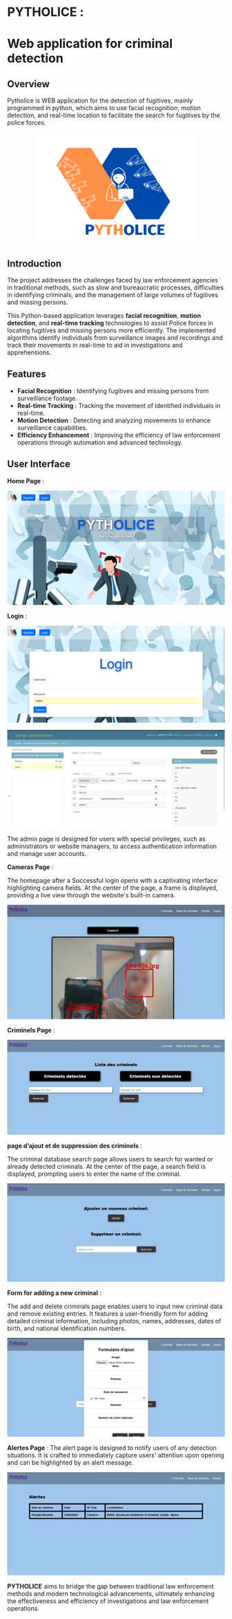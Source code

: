 # PYTHOLICE  :  
# Web application for criminal detection
## Overview
Pytholice is WEB application for the detection of fugitives, mainly programmed in python, which aims to use facial recognition, motion detection, and real-time location to facilitate the search for fugitives by the police forces.
<p align="center">
  <img width="375" height="258" src="logo.png">
</p>


## Introduction 


The project addresses the challenges faced by law enforcement agencies in traditional methods, such as slow and bureaucratic processes, difficulties in identifying criminals, and the management of large volumes of fugitives and missing persons.

This Python-based application leverages **facial recognition**, **motion detection**, and **real-time tracking** technologies to assist Police forces in locating fugitives and missing persons more efficiently. The implemented algorithms identify individuals from surveillance images and recordings and track their movements in real-time to aid in investigations and apprehensions.

## Features

- **Facial Recognition** : Identifying fugitives and missing persons from surveillance footage.
- **Real-time Tracking** : Tracking the movement of identified individuals in real-time.
- **Motion Detection** : Detecting and analyzing movements to enhance surveillance capabilities.
- **Efficiency Enhancement** : Improving the efficiency of law enforcement operations through automation and advanced technology.

## User Interface
**Home Page** :

![home page](home_page.jpg)


**Login** : 


![login](login.jpg)


![admin page](admin.jpg)

The admin page is designed for users with special privileges, such as administrators or website managers, to access authentication information and manage user accounts.<br>

**Cameras Page** :<br>

The homepage after a Successful login opens with a captivating interface highlighting camera fields. At the center of the page, a frame is displayed, providing a live view through the website's built-in camera.

![the page of cameras](camera.jpg)

**Criminels Page** :<br>

![liste for criminels](liste_criminels.jpg)

**page d’ajout et de suppression des criminels** :<br>

The criminal database search page allows users to search for wanted or already detected criminals. At the center of the page, a search field is displayed, prompting users to enter the name of the criminal.<br>

![search for criminles](recherche.jpg)

**Form for adding a new criminal** :<br>

The add and delete criminals page enables users to input new criminal data and remove existing entries. It features a user-friendly form for adding detailed criminal information, including photos, names, addresses, dates of birth, and national identification numbers.<br>

![the form of add and delete](formulaire.jpg)

**Alertes Page** :
The alert page is designed to notify users of any detection situations. It is crafted to immediately capture users' attention upon opening and can be highlighted by an alert message.<br>

![alertes page](alertes.jpg)


**PYTHOLICE** aims to bridge the gap between traditional law enforcement methods and modern technological advancements, ultimately enhancing the effectiveness and efficiency of investigations and law enforcement operations.

